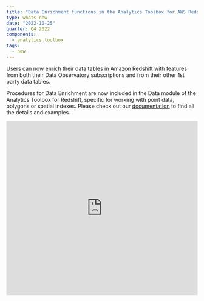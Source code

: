 ```yaml
---
title: "Data Enrichment functions in the Analytics Toolbox for AWS Redshift"
type: whats-new
date: "2022-10-25"
quarter: Q4 2022
components:
  - analytics toolbox
tags:
  - new
---
```


Users can now enrich their data tables in Amazon Redshift with features from both their Data Observatory subscriptions and from their other 1st party data tables.
</br>

Procedures for Data Enrichment are now included in the Data module of the Analytics Toolbox for Redshift, specific for working with point data, polygons or spatial indexes. Please check out our [documentation](https://docs.carto.com/analytics-toolbox-redshift/sql-reference/data/#data) to find all the details and examples.

<div class='video-wrapper'>
  <iframe src="https://player.vimeo.com/video/763824853?h=88b4337318&autoplay=1&muted=1&autopause=0&loop=1" width="100%" height="460" frameborder="0" allow="autoplay; fullscreen" allowfullscreen></iframe>
</div>